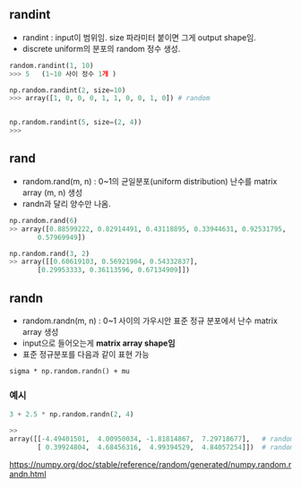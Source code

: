 

## randint 
- randint : input이 범위임. size 파라미터 붙이면 그게 output shape임.
- discrete uniform의 분포의 random 정수 생성.

```python
random.randint(1, 10)
>>> 5   (1~10 사이 정수 1개 )

np.random.randint(2, size=10)
>>> array([1, 0, 0, 0, 1, 1, 0, 0, 1, 0]) # random


np.random.randint(5, size=(2, 4))
>>>

```

## rand
- random.rand(m, n) : 0~1의 균일분포(uniform distribution) 난수를 matrix array (m, n) 생성
- randn과 달리 양수만 나옴. 
```python
np.random.rand(6)
>> array([0.88599222, 0.82914491, 0.43118895, 0.33944631, 0.92531795,
       0.57969949])

np.random.rand(3, 2)
>> array([[0.60619103, 0.56921904, 0.54332837],
       [0.29953333, 0.36113596, 0.67134909]])

```
  
## randn 
- random.randn(m, n) : 0~1 사이의 가우시안 표준 정규 분포에서 난수 matrix array 생성
- input으로 들어오는게 **matrix array shape임** 
- 표준 정규분포를 다음과 같이 표현 가능

```sigma * np.random.randn() + mu```

### 예시 

```python
3 + 2.5 * np.random.randn(2, 4)

>>
array([[-4.49401501,  4.00950034, -1.81814867,  7.29718677],   # random
       [ 0.39924804,  4.68456316,  4.99394529,  4.84057254]])  # random
```

https://numpy.org/doc/stable/reference/random/generated/numpy.random.randn.html
